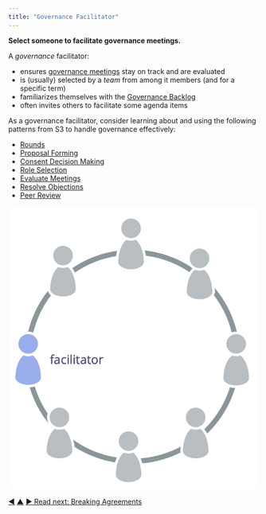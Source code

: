 ```yaml
---
title: "Governance Facilitator"
---
```



**Select someone to facilitate governance meetings.**

A <dfn data-info="Governance: The process of setting objectives and making and evolving decisions that guide people towards achieving those objectives.">governance</dfn> facilitator:

-   ensures [governance meetings](governance-meeting.html) stay on track and are evaluated
-   is (usually) selected by a <dfn data-info="Team: A group of people collaborating toward a shared driver (or objective). Typically a team is part of an organization, or it is formed as a collaboration of several organizations.">team</dfn> from among it members (and for a specific term)
-   familiarizes themselves with the [Governance Backlog](governance-backlog.html)
-   often invites others to facilitate some agenda items

As a governance facilitator, consider learning about and using the following patterns from S3 to handle governance effectively:

-   [Rounds](rounds.html)
-   [Proposal Forming](proposal-forming.html)
-   [Consent Decision Making](consent-decision-making.html)
-   [Role Selection](role-selection.html)
-   [Evaluate Meetings](evaluate-meetings.html)
-   [Resolve Objections](resolve-objections.html)
-   [Peer Review](peer-review.html)

![The governance facilitator is typically a member of the team](img/circle/facilitator.png)


<div class="bottom-nav">
<a href="agree-on-values.html" title="Back to: Agree On Values">◀</a> <a href="enablers-of-collaboration.html" title="Up: Enablers of Collaboration">▲</a> <a href="breaking-agreements.html" title="">▶ Read next: Breaking Agreements</a>
</div>
